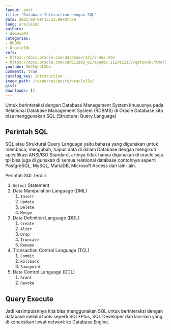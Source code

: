 ```yaml
---
layout: post
title: "Database Interaction dengan SQL"
date: 2021-02-09T15:31:08+07:00
lang: oracle18c
authors:
- dimasm93
categories:
- RDBMS
- Oracle18c
refs: 
- https://docs.oracle.com/database/121/index.htm
- https://docs.oracle.com/cd/E11882_01/appdev.112/e12137/getconn.htm#TDPJD127
youtube: 3bCCqh4LXDo
comments: true
catalog_key: introduction
image_path: /resources/posts/oracle12c/
gist: 
downloads: []
---
```



Untuk berinteraksi dengan Database Management System khususnya pada Relational Database Management System (RDBMS) di Oracle Database kita bisa menggunakan SQL (Structural Query Language)

<!--more-->

## Perintah SQL

SQL atau Struktural Query Language yaitu bahasa yang digunakan untuk membaca, mengubah, hapus data di dalam Database dengan mengikuti spesifikasi ANSI/ISO Standard, artinya tidak hanya digunakan di oracle saja tpi bisa juga di gunakan di semua relational database contohnya seperti PostgreSQL, MySQL, MariaDB, Microsoft Access dan lain-lain.

Perintah SQL terdiri:

1. `Select` Statement
2. Data Manipulation Language (DML)
    1. `Insert`
    2. `Update`
    3. `Delete`
    4. `Merge`
3. Data Definition Language (DDL)
    1. `Create`
    2. `Alter`
    3. `Drop`
    4. `Truncate`
    5. `Rename`
4. Transaction Control Language (TCL)
    1. `Commit`
    2. `Rollback`
    3. `Savepoint`
5. Data Control Language (DCL)
    1. `Grant`
    2. `Revoke`

## Query Execute

Jadi kesimpulannya kita bisa menggunakan SQL untuk berinteraksi dengan database melalui tools seperti SQL*Plus, SQL Developer dan lain-lain yang di koneksikan lewat network ke Database Engine.